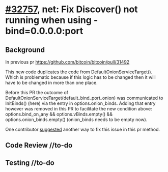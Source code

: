 # [#32757](https://github.com/bitcoin/bitcoin/pull/32757), net: Fix Discover() not running when using -bind=0.0.0.0:port

## Background
In previous pr https://github.com/bitcoin/bitcoin/pull/31492 

This new code duplicates the code from DefaultOnionServiceTarget(). Which is problematic because if this logic has to be changed then it will have to be changed in more than one place.

Before this PR the outcome of DefaultOnionServiceTarget(default_bind_port_onion) was communicated to InitBinds() (here) 
via the entry in options.onion_binds. Adding that entry however was removed in this PR to facilitate the new condition above: 
options.bind_on_any && options.vBinds.empty() && options.onion_binds.empty() (onion_binds needs to be empty now).

One contributor [suggested](https://github.com/bitcoin/bitcoin/pull/31492#issuecomment-2941773645) another way to fix this issue in this pr method.

## Code Review //to-do

## Testing  //to-do




